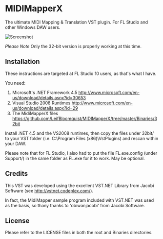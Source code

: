 MIDIMapperX
===========

The ultimate MIDI Mapping &amp; Translation VST plugin.  For FL Studio and other Windows DAW users.

![Screenshot](https://raw.github.com/LeifBloomquist/MIDIMapperX/master/Screenshots/MidiMapperX_V2.png)

*Please Note* Only the 32-bit version is properly working at this time.

Installation
------------
These instructions are targeted at FL Studio 10 users, as that's what I have.

You need:

1. Microsoft's .NET Framework 4.5   http://www.microsoft.com/en-us/download/details.aspx?id=30653  
2. Visual Studio 2008 Runtimes      http://www.microsoft.com/en-us/download/details.aspx?id=29
3. The MidiMapperX files            https://github.com/LeifBloomquist/MIDIMapperX/tree/master/Binaries/32bit

Install .NET 4.5 and the VS2008 runtimes, then copy the files under 32bit/ to your VST folder (i.e.  C:\Program Files (x86)\VstPlugins) and rescan within your DAW.

Please note that for FL Studio, I also had to put the file FL.exe.config (under Support/) in the same folder as FL.exe for it to work.  May be optional.


Credits
-------
This VST was developed using the excellent VST.NET Library from Jacobi Software (see http://vstnet.codeplex.com/).

In fact, the MidiMapper sample program included with VST.NET was used as the basis, so thany thanks to 'obiwanjacobi' from Jacobi Software.

License
-------
Please refer to the LICENSE files in both the root and Binaries directories.
